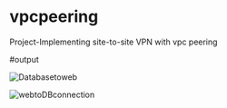 # vpcpeering
Project-Implementing site-to-site VPN with vpc peering

#output

![Databasetoweb](https://github.com/Vani1B/vpcpeering/assets/135303019/3d316bbe-d94f-4ee9-b025-01f3a9d428c5)

![webtoDBconnection](https://github.com/Vani1B/vpcpeering/assets/135303019/f047cf03-8833-43b8-b608-ff97b1436ef9)
